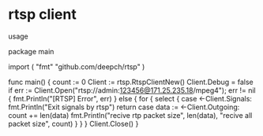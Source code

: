 # rtsp client


usage


package main

import (
	"fmt"
	"github.com/deepch/rtsp"
)

func main() {
	count := 0
	Client := rtsp.RtspClientNew()
	Client.Debug = false
	if err := Client.Open("rtsp://admin:123456@171.25.235.18/mpeg4"); err != nil {
		fmt.Println("[RTSP] Error", err)
	} else {
		for {
			select {
			case <-Client.Signals:
				fmt.Println("Exit signals by rtsp")
				return
			case data := <-Client.Outgoing:
				count += len(data)
				fmt.Println("recive  rtp packet size", len(data), "recive all packet size", count)
			}
		}
	}
	Client.Close()
}

